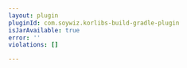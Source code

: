 ```yaml
---
layout: plugin
pluginId: com.soywiz.korlibs-build-gradle-plugin
isJarAvailable: true
error: ''
violations: []

---
```

